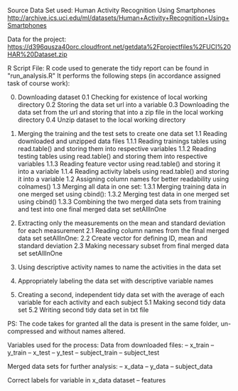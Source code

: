 Source Data Set used:
Human Activity Recognition Using Smartphones
http://archive.ics.uci.edu/ml/datasets/Human+Activity+Recognition+Using+Smartphones 

Data for the project:
https://d396qusza40orc.cloudfront.net/getdata%2Fprojectfiles%2FUCI%20HAR%20Dataset.zip

R Script File:
R code used to generate the tidy report can be found in "run_analysis.R" 
It performs the following steps (in accordance assigned task of course work):

0. Downloading dataset
0.1 Checking for existence of local working directory 
0.2 Storing the data set url into a variable
0.3 Downloading the data set from the url and storing that into a zip file in the local working directory
0.4 Unzip dataset to the local working directory

1. Merging the training and the test sets to create one data set
1.1 Reading downloaded and unzipped data files
1.1.1 Reading trainings tables using read.table() and storing them into respective variables 
1.1.2 Reading testing tables using read.table() and storing them into respective variables 
1.1.3 Reading feature vector using read.table() and storing it into a variable 
1.1.4 Reading activity labels using read.table() and storing it into a variable 
1.2 Assigning column names for better readability using colnames()
1.3 Merging all data in one set:
1.3.1 Merging training data in one merged set using cbind():
1.3.2 Merging test data in one merged set using cbind()
1.3.3 Combining the two merged data sets from training and test into one final merged data set setAllInOne 

2. Extracting only the measurements on the mean and standard deviation for each measurement
	2.1 Reading column names from the final merged data set setAllInOne:
	2.2 Create vector for defining ID, mean and standard deviation 
	2.3 Making necessary subset from final merged data set setAllInOne 

3. Using descriptive activity names to name the activities in the data set 

4. Appropriately labeling the data set with descriptive variable names 

5. Creating a second, independent tidy data set with the average of each variable for each activity and each subject
5.1 Making second tidy data set 
5.2 Writing second tidy data set in txt file

PS: The code takes for granted all the data is present in the same folder, un-compressed and without names altered.

Variables used for the process:
Data from downloaded files:
–	x_train
–	y_train
–	x_test
–	y_test
–	subject_train 
–	subject_test

Merged data sets for further analysis:
–	x_data
–	y_data
–	subject_data

Correct labels for variable in x_data dataset
–	features
